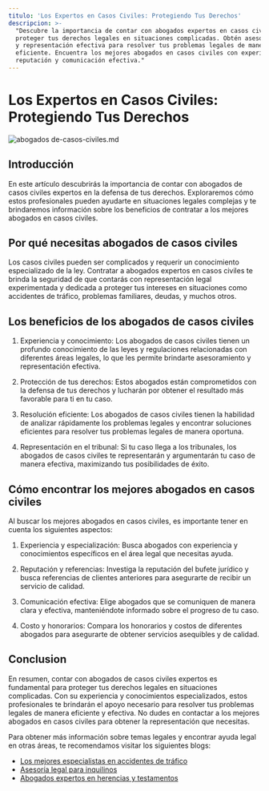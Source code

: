 ```yaml
---
titulo: 'Los Expertos en Casos Civiles: Protegiendo Tus Derechos'
descripcion: >-
  "Descubre la importancia de contar con abogados expertos en casos civiles para
  proteger tus derechos legales en situaciones complicadas. Obtén asesoramiento
  y representación efectiva para resolver tus problemas legales de manera
  eficiente. Encuentra los mejores abogados en casos civiles con experiencia,
  reputación y comunicación efectiva."
---
```


# Los Expertos en Casos Civiles: Protegiendo Tus Derechos

 ![abogados de-casos-civiles.md](./img/abogados-de-casos-civiles-1.webp)

## Introducción

En este artículo descubrirás la importancia de contar con abogados de casos civiles expertos en la defensa de tus derechos. Exploraremos cómo estos profesionales pueden ayudarte en situaciones legales complejas y te brindaremos información sobre los beneficios de contratar a los mejores abogados en casos civiles.

## Por qué necesitas abogados de casos civiles

Los casos civiles pueden ser complicados y requerir un conocimiento especializado de la ley. Contratar a abogados expertos en casos civiles te brinda la seguridad de que contarás con representación legal experimentada y dedicada a proteger tus intereses en situaciones como accidentes de tráfico, problemas familiares, deudas, y muchos otros.

## Los beneficios de los abogados de casos civiles

1. Experiencia y conocimiento: Los abogados de casos civiles tienen un profundo conocimiento de las leyes y regulaciones relacionadas con diferentes áreas legales, lo que les permite brindarte asesoramiento y representación efectiva.

2. Protección de tus derechos: Estos abogados están comprometidos con la defensa de tus derechos y lucharán por obtener el resultado más favorable para ti en tu caso.

3. Resolución eficiente: Los abogados de casos civiles tienen la habilidad de analizar rápidamente los problemas legales y encontrar soluciones eficientes para resolver tus problemas legales de manera oportuna.

4. Representación en el tribunal: Si tu caso llega a los tribunales, los abogados de casos civiles te representarán y argumentarán tu caso de manera efectiva, maximizando tus posibilidades de éxito.

## Cómo encontrar los mejores abogados en casos civiles

Al buscar los mejores abogados en casos civiles, es importante tener en cuenta los siguientes aspectos:

1. Experiencia y especialización: Busca abogados con experiencia y conocimientos específicos en el área legal que necesitas ayuda.

2. Reputación y referencias: Investiga la reputación del bufete jurídico y busca referencias de clientes anteriores para asegurarte de recibir un servicio de calidad.

3. Comunicación efectiva: Elige abogados que se comuniquen de manera clara y efectiva, manteniéndote informado sobre el progreso de tu caso.

4. Costo y honorarios: Compara los honorarios y costos de diferentes abogados para asegurarte de obtener servicios asequibles y de calidad.

## Conclusion




En resumen, contar con abogados de casos civiles expertos es fundamental para proteger tus derechos legales en situaciones complicadas. Con su experiencia y conocimientos especializados, estos profesionales te brindarán el apoyo necesario para resolver tus problemas legales de manera eficiente y efectiva. No dudes en contactar a los mejores abogados en casos civiles para obtener la representación que necesitas.





Para obtener más información sobre temas legales y encontrar ayuda legal en otras áreas, te recomendamos visitar los siguientes blogs:





- [Los mejores especialistas en accidentes de tráfico](los-mejores-abogados-en-accidentes-de-trafico)
- [Asesoría legal para inquilinos](ayuda-legal-para-inquilinos)
- [Abogados expertos en herencias y testamentos](abogados-expertos-en-herencias-y-testamentos)




